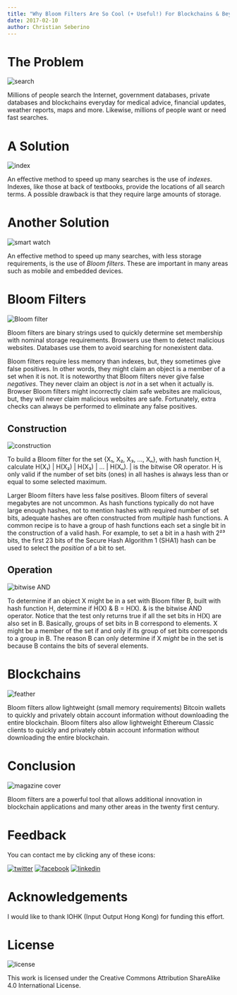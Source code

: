 ```yaml
---
title: "Why Bloom Filters Are So Cool (+ Useful!) For Blockchains & Beyond: An Introduction"
date: 2017-02-10
author: Christian Seberino
---
```


# The Problem

![search](http://i.imgsafe.org/9a33dea6c7.jpg)

Millions of people search the Internet, government databases, private databases and blockchains everyday for medical advice, financial updates, weather reports, maps and more.  Likewise, millions of people want or need fast searches.

# A Solution

![index](http://i.imgsafe.org/a4ce9e4f51.jpg)

An effective method to speed up many searches is the use of *indexes*.  Indexes, like those at back of textbooks, provide the locations of all search terms.  A possible drawback is that they require large amounts of storage.

# Another Solution

![smart watch](http://i.imgsafe.org/9a5dcca484.jpg)

An effective method to speed up many searches, with less storage requirements, is the use of *Bloom filters*.  These are important in many areas such as mobile and embedded  devices.

# Bloom Filters

![Bloom filter](http://i.imgsafe.org/a57b80c80b.png)

Bloom filters are binary strings used to quickly determine set membership with nominal storage requirements.  Browsers use them to detect malicious websites.  Databases use them to avoid searching for nonexistent data.

Bloom filters require less memory than indexes, but, they sometimes give false positives.  In other words, they might claim an object is a member of a set when it is not.  It is noteworthy that Bloom filters never give false *negatives*.  They never claim an object is *not* in a set when it actually is.  Browser Bloom filters might incorrectly claim safe websites are malicious, but, they will never claim malicious websites are safe. Fortunately, extra checks can always be performed to eliminate any false positives.

## Construction

![construction](http://i.imgsafe.org/9a3311d164.jpg)

To build a Bloom filter for the set {X₁, X₂, X₃, ..., Xₙ}, with hash function H, calculate H(X₁) | H(X₂) | H(X₃) | ... | H(Xₙ).  | is the bitwise OR operator.  H is only valid if the number of set bits (ones) in all hashes is always less than or equal to some selected maximum.

Larger Bloom filters have less false positives.  Bloom filters of several megabytes are not uncommon.  As hash functions typically do not have large enough hashes, not to mention hashes with required number of set bits, adequate hashes are often constructed from *multiple* hash functions.  A common recipe is to have a group of hash functions each set a single bit in the construction of a valid hash.  For example, to set a bit in a hash with 2²³ bits, the first 23 bits of the Secure Hash Algorithm 1 (SHA1) hash can be used to select the *position* of a bit to set.

## Operation

![bitwise AND](http://i.imgsafe.org/a6bcc6fabd.png)

To determine if an object X might be in a set with Bloom filter B, built with hash function H, determine if H(X) & B = H(X).  & is the bitwise AND operator.  Notice that the test only returns true if all the set bits in H(X) are also set in B.  Basically, groups of set bits in B correspond to elements.  X might be a member of the set if and only if its group of set bits corresponds to a group in B.  The reason B can only determine if X *might* be in the set is because B contains the bits of several elements.

# Blockchains

![feather](http://i.imgsafe.org/a76ee7d70d.jpg)

Bloom filters allow lightweight (small memory requirements) Bitcoin wallets to quickly and privately obtain account information without downloading the entire blockchain.  Bloom filters also allow lightweight Ethereum Classic clients to quickly and privately obtain account information without downloading the entire blockchain.

# Conclusion

![magazine cover](http://i.imgsafe.org/a71e12d794.jpg)

Bloom filters are a powerful tool that allows additional innovation in blockchain applications and many other areas in the twenty first century.

# Feedback

You can contact me by clicking any of these icons:

[![twitter](http://i.imgsafe.org/fcbc8685c1.png)](https://twitter.com/chris_seberino) [![facebook](http://i.imgsafe.org/fcbc627df9.png)](https://www.facebook.com/cseberino) [![linkedin](http://i.imgsafe.org/fcbcf09c9e.png)](https://www.linkedin.com/in/christian-seberino-776897110)

# Acknowledgements

I would like to thank IOHK (Input Output Hong Kong) for funding this effort.

# License

![license](https://i.creativecommons.org/l/by-sa/4.0/88x31.png)

This work is licensed under the Creative Commons Attribution ShareAlike 4.0 International License.
